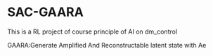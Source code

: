# SAC-GAARA
This is a RL project of course principle of AI on dm_control 

GAARA:Generate Amplified And Reconstructable latent state with Ae
